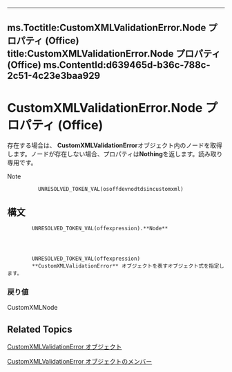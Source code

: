 

---
ms.Toctitle:CustomXMLValidationError.Node プロパティ (Office)
title:CustomXMLValidationError.Node プロパティ (Office)
ms.ContentId:d639465d-b36c-788c-2c51-4c23e3baa929
---
# CustomXMLValidationError.Node プロパティ (Office)




存在する場合は、 **CustomXMLValidationError**オブジェクト内のノードを取得します。ノードが存在しない場合、プロパティは**Nothing**を返します。読み取り専用です。

>[!NOTE]
>
              UNRESOLVED_TOKEN_VAL(osoffdevnodtdsincustomxml)
            





## 構文

            UNRESOLVED_TOKEN_VAL(offexpression).**Node**




            UNRESOLVED_TOKEN_VAL(offexpression)
            **CustomXMLValidationError** オブジェクトを表すオブジェクト式を指定します。

### 戻り値
CustomXMLNode





## Related Topics

[CustomXMLValidationError オブジェクト](7f7ced9a-0878-9287-fe66-a7f0ffdc45b6.md)

[CustomXMLValidationError オブジェクトのメンバー](b84777a9-ffea-f6e2-022e-aaeabfac49e0.md)





